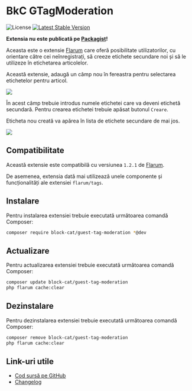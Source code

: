 # BkC GTagModeration

![License](https://img.shields.io/badge/license-MIT-blue.svg) [![Latest Stable Version](https://img.shields.io/packagist/v/block-cat/guest-tag-moderation.svg)](https://packagist.org/packages/block-cat/guest-tag-moderation)

**Extensia nu este publicată pe [Packagist](https://packagist.org/)!**

Aceasta este o extensie [Flarum](https://flarum.org/) care oferă posibilitate utilizatorilor, cu orientare către cei neînregistrați, să creeze etichete secundare noi și să le utilizeze în etichetarea articolelor.

Această extensie, adaugă un câmp nou în fereastra pentru selectarea etichetelor pentru articol. 

![](https://i.imgur.com/yMDUgH9.png)

În acest câmp trebuie introdus numele etichetei care va deveni etichetă secundară. Pentru crearea etichetei trebuie apăsat butonul `Creare`.

Eticheta nou creată va apărea în lista de etichete secundare de mai jos.

![](https://i.imgur.com/yOwlRVv.png)

## Compatibilitate

Această extensie este compatibilă cu versiunea `1.2.1` de [Flarum](https://flarum.org/).

De asemenea, extensia dată mai utilizează unele componente și funcționalități ale extensiei `flarum/tags`.

## Instalare

Pentru instalarea extensiei trebuie executată următoarea comandă Composer:

```sh
composer require block-cat/guest-tag-moderation *@dev
```

## Actualizare

Pentru actualizarea extensiei trebuie executată următoarea comandă Composer:

```sh
composer update block-cat/guest-tag-moderation
php flarum cache:clear
```

## Dezinstalare

Pentru dezinstalarea extensiei trebuie executată următoarea comandă Composer:

```sh
composer remove block-cat/guest-tag-moderation
php flarum cache:clear
```

## Link-uri utile

- [Cod sursă pe GitHub](https://github.com/block-cat/guest-tag-moderation)
- [Changelog](CHANGELOG.md)